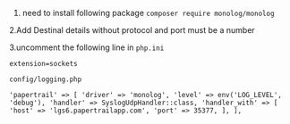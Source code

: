 1. need to install following package 
`composer require monolog/monolog`

2.Add Destinal details without protocol and port must be a number

3.uncomment the following line in `php.ini` 

`extension=sockets`

`config/logging.php`

`
'papertrail' => [
            'driver' => 'monolog',
            'level' => env('LOG_LEVEL', 'debug'),
            'handler' => SyslogUdpHandler::class,
            'handler_with' => [
                'host' => 'lgs6.papertrailapp.com',
                'port' => 35377,
            ],
        ],
`
